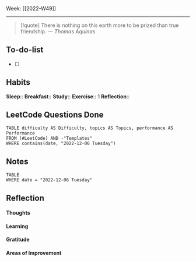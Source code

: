Week: [[2022-W49]]
- - -
>[!quote]
> There is nothing on this earth more to be prized than true friendship.
> — <cite>Thomas Aquinas</cite>

## To-do-list
- [ ] 

## Habits
**Sleep**:: 
**Breakfast**::
**Study**:: 
**Exercise**:: 1
**Reflection**:: 

## LeetCode Questions Done
```dataview
TABLE difficulty AS Difficulty, topics AS Topics, performance AS Performance
FROM (#LeetCode) AND -"Templates"
WHERE contains(date, "2022-12-06 Tuesday") 
```

## Notes
```dataview
TABLE
WHERE date = "2022-12-06 Tuesday"
```

## Reflection
#### Thoughts 
#### Learning 
#### Gratitude
#### Areas of Improvement